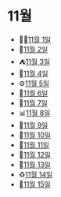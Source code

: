 # 11월

- 💁‍♂️[11월 1일](11.1.md)
- 🍂[11월 2일](11.2.md)
- ⛺[11월 3일](11.3.md)
- 🥬[11월 4일](11.4.md)
- ⚙️[11월 5일](11.5.md)
- 👧[11월 6일](11.6.md)
- 🍱[11월 7일](11.7.md)
- 📊[11월 8일](11.8.md)
- 🥏[11월 9일](11.9.md)
- 🥗[11월 10일](11.10.md)
- 🥽[11월 11일](11.11.md)
- 🎈[11월 12일](11.12.md)
- 🧻[11월 13일](11.13.md)
- ♻️[11월 14일](11.14.md)
- 🦪[11월 15일](11.15.md)
